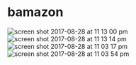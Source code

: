 # bamazon
![screen shot 2017-08-28 at 11 13 00 pm](https://user-images.githubusercontent.com/28886343/29832151-180bfffc-8c9c-11e7-9f66-26662cfb4f04.png)
![screen shot 2017-08-28 at 11 13 14 pm](https://user-images.githubusercontent.com/28886343/29832233-6293b538-8c9c-11e7-9874-ef04f79a1298.png)
![screen shot 2017-08-28 at 11 03 17 pm](https://user-images.githubusercontent.com/28886343/29832240-67533fda-8c9c-11e7-9bc5-bd0d693440ea.png)
![screen shot 2017-08-28 at 11 03 54 pm](https://user-images.githubusercontent.com/28886343/29832249-6bb157ce-8c9c-11e7-8997-35087d17a13e.png)
